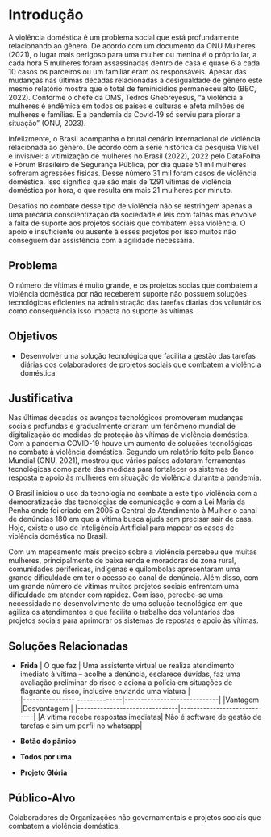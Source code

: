 # Introdução

A violência doméstica é um problema social que está profundamente relacionando ao gênero. De acordo com um documento da ONU Mulheres (2021), o lugar mais perigoso para uma mulher ou menina é o próprio lar, a cada hora 5 mulheres foram assassinadas dentro de casa e quase 6 a cada 10 casos os parceiros ou um familiar eram os responsáveis. Apesar das mudanças nas últimas décadas relacionadas a desigualdade de gênero este mesmo relatório mostra que o total de feminicídios permaneceu alto (BBC, 2022). Conforme o chefe da OMS, Tedros Ghebreyesus, “a violência a mulheres é endêmica em todos os países e culturas e afeta milhões de mulheres e famílias. E a pandemia da Covid-19 só serviu para piorar a situação” (ONU, 2023).

Infelizmente, o Brasil acompanha o brutal cenário internacional de violência relacionada ao gênero. De acordo com a série histórica da pesquisa Visível e invisível: a vitimização de mulheres no Brasil (2022), 2022 pelo DataFolha e Fórum Brasileiro de Segurança Pública, por dia quase 51 mil mulheres sofreram agressões físicas. Desse número 31 mil foram casos de violência doméstica. Isso significa que são mais de 1291 vítimas de violência doméstica por hora, o que resulta em mais 21 mulheres por minuto.

Desafios no combate desse tipo de violência não se restringem apenas a uma precária conscientização da sociedade e leis com falhas mas envolve a falta de suporte aos projetos sociais que combatem essa violência. O apoio é insuficiente ou ausente à esses projetos por isso muitos não conseguem dar assistência com a agilidade necessária.

## Problema
O número de vítimas é muito grande, e os projetos socias que combatem a violência doméstica por não receberem suporte não possuem soluções tecnológicas eficientes na administração das tarefas diárias dos voluntários como consequência isso impacta no suporte às vítimas.

## Objetivos

- Desenvolver uma solução tecnológica que facilita a gestão das tarefas diárias dos colaboradores de projetos sociais que combatem a violência doméstica

## Justificativa

Nas últimas décadas os avanços tecnológicos promoveram mudanças sociais profundas e gradualmente criaram um fenômeno mundial de digitalização de medidas de proteção às vítimas de violência doméstica. 
Com a pandemia COVID-19 houve um aumento de soluções tecnológicas no combate à violência doméstica. Segundo um relatório feito pelo Banco Mundial (ONU, 2021), mostrou que vários países adotaram ferramentas tecnológicas como parte das medidas para fortalecer os sistemas de resposta e apoio às mulheres em situação de violência durante a pandemia.

O Brasil iniciou o uso da tecnologia no combate a este tipo violência com a democratização das tecnologias de comunicação e com a Lei Maria da Penha onde foi criado em 2005 a Central de Atendimento à Mulher o canal de denúncias 180 em que a vítima busca ajuda sem precisar sair de casa. Hoje, existe o uso de Inteligência Artificial para mapear os casos de violência doméstica no Brasil. 

Com um mapeamento mais preciso sobre a violência percebeu que muitas mulheres, principalmente de baixa renda e moradoras de zona rural, comunidades periféricas, indígenas e quilombolas apresentaram uma grande dificuldade em ter o acesso ao canal de denúncia. Além disso, com um grande número de vítimas muitos projetos sociais enfrentam uma dificuldade em atender com rapidez. Com isso, percebe-se uma necessidade no desenvolvimento de uma solução tecnológica em que agiliza os atendimentos e que facilita o trabalho dos voluntários dos projetos sociais para aprimorar os sistemas de repostas e apoio às vítimas.

## Soluções Relacionadas
- **Frida**
|    O que faz   |  Uma assistente virtual ue realiza atendimento imediato à vítima – acolhe a denúncia, esclarece dúvidas, faz uma avaliação preliminar do risco e aciona a polícia em situações de flagrante ou risco, inclusive enviando uma viatura  |                                              
|---------------- --------------|-----------------------------|
 |Vantagem                      |Desvantagem                  |
|-------------------------------|-----------------------------|
|A vítima recebe respostas imediatas|  Não é software de gestão de tarefas e sim um perfil no whatsapp|


- **Botão do pânico**
- **Todos por uma**
- **Projeto Glória**

## Público-Alvo

Colaboradores de Organizações não governamentais e projetos sociais que combatem a violência doméstica.
